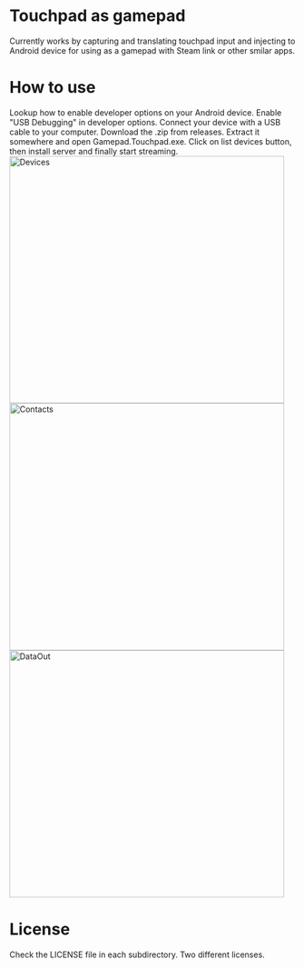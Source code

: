 # Touchpad as gamepad
Currently works by capturing and translating touchpad input and injecting to Android device for using as a gamepad with Steam link or other smilar apps.
# How to use 
Lookup how to enable developer options on your Android device. Enable "USB Debugging" in developer options. Connect your device with a USB cable to your computer. Download the .zip from releases. Extract it somewhere and open Gamepad.Touchpad.exe. Click on list devices button, then install server and finally start streaming.   
<img width="484" height="435" alt="Devices" src="https://github.com/user-attachments/assets/3c445951-891c-49d4-93c5-de8b249b1d3d" />
<img width="484" height="435" alt="Contacts" src="https://github.com/user-attachments/assets/ee9e0132-fe35-41b0-ace2-a7d043e51956" />
<img width="484" height="435" alt="DataOut" src="https://github.com/user-attachments/assets/26275a14-9d41-4e0c-8e90-34b4563be1a5" />
# License
Check the LICENSE file in each subdirectory. Two different licenses.
